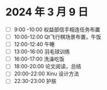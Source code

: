 # 2024 年 3 月 9 日

* [ ] 9:00 -10:00 权益部信手相连任务布置
* [ ] 10:00-12:00 Qt飞行棋场景布置，午饭
* [ ] 12:00-12:40 午睡
* [ ] 13:00-16:00 羽毛球训练
* [ ] 16:00-17:00 洗澡吃饭
* [ ] 18:00-20:00 论文阅读，总结
* [ ] 20:00-22:00 Xinu 设计方法
* [ ] 22:30-23:00 护肤
